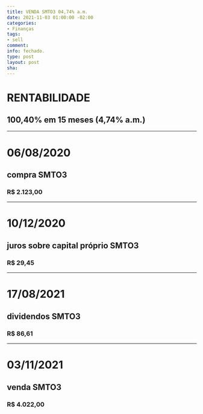 ```yaml
---
title: VENDA SMTO3 04,74% a.m.
date: 2021-11-03 01:00:00 -02:00
categories:
- Finanças
tags:
- sell
comment: 
info: fechado.
type: post
layout: post
sha: 
---
```


# RENTABILIDADE
## 100,40% em 15 meses (4,74% a.m.)

***

# 06/08/2020
## compra SMTO3
### R$ 2.123,00

***

# 10/12/2020
## juros sobre capital próprio SMTO3
### R$ 29,45

***

# 17/08/2021
## dividendos SMTO3
### R$ 86,61

***

# 03/11/2021
## venda SMTO3
### R$ 4.022,00